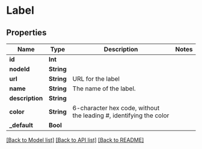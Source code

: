# Label

## Properties
Name | Type | Description | Notes
------------ | ------------- | ------------- | -------------
**id** | **Int** |  | 
**nodeId** | **String** |  | 
**url** | **String** | URL for the label | 
**name** | **String** | The name of the label. | 
**description** | **String** |  | 
**color** | **String** | 6-character hex code, without the leading #, identifying the color | 
**_default** | **Bool** |  | 

[[Back to Model list]](../README.md#documentation-for-models) [[Back to API list]](../README.md#documentation-for-api-endpoints) [[Back to README]](../README.md)


